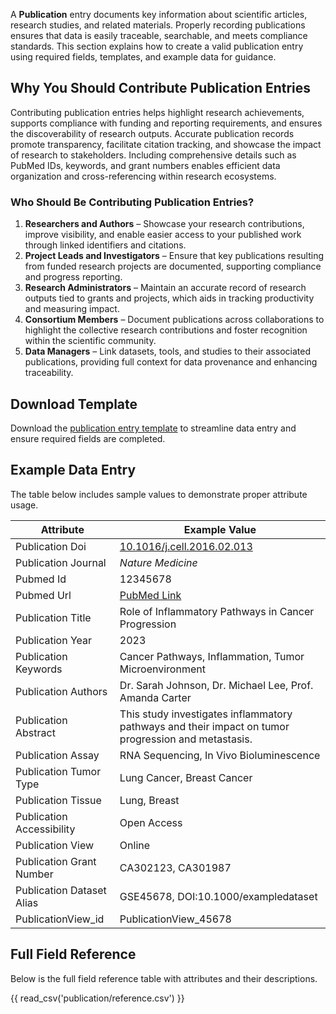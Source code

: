 A **Publication** entry documents key information about scientific articles, research studies, and related materials. Properly recording publications ensures that data is easily traceable, searchable, and meets compliance standards. This section explains how to create a valid publication entry using required fields, templates, and example data for guidance.


## Why You Should Contribute Publication Entries

Contributing publication entries helps highlight research achievements, supports compliance with funding and reporting requirements, and ensures the discoverability of research outputs. Accurate publication records promote transparency, facilitate citation tracking, and showcase the impact of research to stakeholders. Including comprehensive details such as PubMed IDs, keywords, and grant numbers enables efficient data organization and cross-referencing within research ecosystems.


### Who Should Be Contributing Publication Entries?

1. **Researchers and Authors** – Showcase your research contributions, improve visibility, and enable easier access to your published work through linked identifiers and citations.  
2. **Project Leads and Investigators** – Ensure that key publications resulting from funded research projects are documented, supporting compliance and progress reporting.  
3. **Research Administrators** – Maintain an accurate record of research outputs tied to grants and projects, which aids in tracking productivity and measuring impact.  
4. **Consortium Members** – Document publications across collaborations to highlight the collective research contributions and foster recognition within the scientific community.  
5. **Data Managers** – Link datasets, tools, and studies to their associated publications, providing full context for data provenance and enhancing traceability.  


## Download Template

Download the [publication entry template](https://github.com/mc2-center/data-models/raw/main/templates/PublicationView.csv) to streamline data entry and ensure required fields are completed.


## Example Data Entry

The table below includes sample values to demonstrate proper attribute usage.

| **Attribute**              | **Example Value**                                                                                                  |
|----------------------------|---------------------------------------------------------------------------------------------------------------------|
| Publication Doi            | [10.1016/j.cell.2016.02.013](https://doi.org/10.1016/j.cell.2016.02.013)                                             |
| Publication Journal        | *Nature Medicine*                                                                                                   |
| Pubmed Id                  | 12345678                                                                                                             |
| Pubmed Url                 | [PubMed Link](https://www.ncbi.nlm.nih.gov/pubmed/12345678)                                                          |
| Publication Title          | Role of Inflammatory Pathways in Cancer Progression                                                                 |
| Publication Year           | 2023                                                                                                                 |
| Publication Keywords       | Cancer Pathways, Inflammation, Tumor Microenvironment                                                               |
| Publication Authors        | Dr. Sarah Johnson, Dr. Michael Lee, Prof. Amanda Carter                                                              |
| Publication Abstract       | This study investigates inflammatory pathways and their impact on tumor progression and metastasis.                   |
| Publication Assay          | RNA Sequencing, In Vivo Bioluminescence                                                                              |
| Publication Tumor Type     | Lung Cancer, Breast Cancer                                                                                           |
| Publication Tissue         | Lung, Breast                                                                                                         |
| Publication Accessibility  | Open Access                                                                                                          |
| Publication View           | Online                                                                                                               |
| Publication Grant Number   | CA302123, CA301987                                                                                                    |
| Publication Dataset Alias  | GSE45678, DOI:10.1000/exampledataset                                                                                 |
| PublicationView_id         | PublicationView_45678                                                                                                |



## Full Field Reference

Below is the full field reference table with attributes and their descriptions.

{{ read_csv('publication/reference.csv') }}